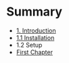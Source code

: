 # Summary

* [1. Introduction](README.md)
* [1.1 Installation](installation.md)
* 1.2 Setup
* [First Chapter](chapter1.md)

